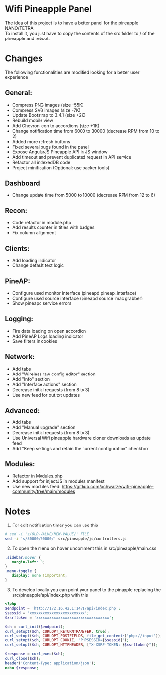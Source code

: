 # Wifi Pineapple Panel

The idea of this project is to have a better panel for the pineapple NANO/TETRA  
To install it, you just have to copy the contents of the src folder to / of the pineapple and reboot.


# Changes

The following functionalities are modified looking for a better user experience

## General:
 - Compress PNG images (size -55K)
 - Compress SVG images (size -7K)
 - Update Bootstrap to 3.4.1 (size +2K)
 - Rebuild mobile view
 - Add Chevron icon to accordions (size +1K)
 - Change notification time from 6000 to 30000 (decrease RPM from 10 to 2)
 - Added more refresh buttons
 - Fixed several bugs found in the panel
 - Expose AngularJS Pineapple API in JS window
 - Add timeout and prevent duplicated request in API service
 - Refactor all indexedDB code
 - Project minification (Optional: use packer tools)

## Dashboard
 - Change update time from 5000 to 10000 (decrease RPM from 12 to 6)

## Recon:
 - Code refactor in module.php
 - Add results counter in titles with badges
 - Fix column alignment

## Clients:
 - Add loading indicator
 - Change default text logic

## PineAP:
 - Configure used monitor interface (pineapd pineap_interface)
 - Configure used source interface (pineapd source_mac grabber)
 - Show pineapd service errors

## Logging:
 - Fire data loading on open accordion
 - Add PineAP Logs loading indicator
 - Save filters in cookies

## Network:
 - Add tabs
 - Add "Wireless raw config editor" section
 - Add "Info" section
 - Add "Interface actions" section
 - Decrease initial requests (from 8 to 3)
 - Use new feed for out.txt updates

## Advanced:
 - Add tabs
 - Add "Manual upgrade" section
 - Decrease initial requests (from 8 to 3)
 - Use Universal Wifi pineapple hardware cloner downloads as update feed
 - Add "Keep settings and retain the current configuration" checkbox

## Modules:
 - Refactor in Modules.php
 - Add support for injectJS in modules manifest
 - Use new modules feed: https://github.com/xchwarze/wifi-pineapple-community/tree/main/modules


# Notes

 1. For edit notification timer you can use this
 ```bash
 # sed -i 's/OLD-VALUE/NEW-VALUE/' FILE
 sed -i 's/30000/60000/' src/pineapple/js/controllers.js
```

 2. To open the menu on hover uncomment this in src/pineapple/main.css
 ```css
.sidebar:hover {
	margin-left: 0;
}
.menu-toggle {
	display: none !important;
}
```

3. To develop locally you can point your panel to the pinapple replacing the src/pineapple/api/index.php with this
 ```php
<?php
$endpoint = 'http://172.16.42.1:1471/api/index.php';
$sessid = 'xxxxxxxxxxxxxxxxxxxxxxxxx';
$xsrftoken = 'xxxxxxxxxxxxxxxxxxxxxxxxxxxxxxxxx';

$ch = curl_init($endpoint);
curl_setopt($ch, CURLOPT_RETURNTRANSFER, true);
curl_setopt($ch, CURLOPT_POSTFIELDS, file_get_contents('php://input'));
curl_setopt($ch, CURLOPT_COOKIE, "PHPSESSID={$sessid}");
curl_setopt($ch, CURLOPT_HTTPHEADER, ["X-XSRF-TOKEN: {$xsrftoken}"]);

$response = curl_exec($ch);
curl_close($ch);
header('Content-Type: application/json');
echo $response;
```
